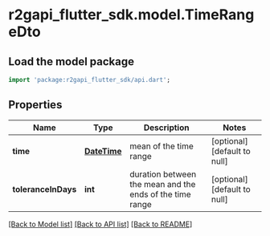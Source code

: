 # r2gapi_flutter_sdk.model.TimeRangeDto

## Load the model package
```dart
import 'package:r2gapi_flutter_sdk/api.dart';
```

## Properties
Name | Type | Description | Notes
------------ | ------------- | ------------- | -------------
**time** | [**DateTime**](DateTime.md) | mean of the time range | [optional] [default to null]
**toleranceInDays** | **int** | duration between the mean and the ends of the time range | [optional] [default to null]

[[Back to Model list]](../README.md#documentation-for-models) [[Back to API list]](../README.md#documentation-for-api-endpoints) [[Back to README]](../README.md)


